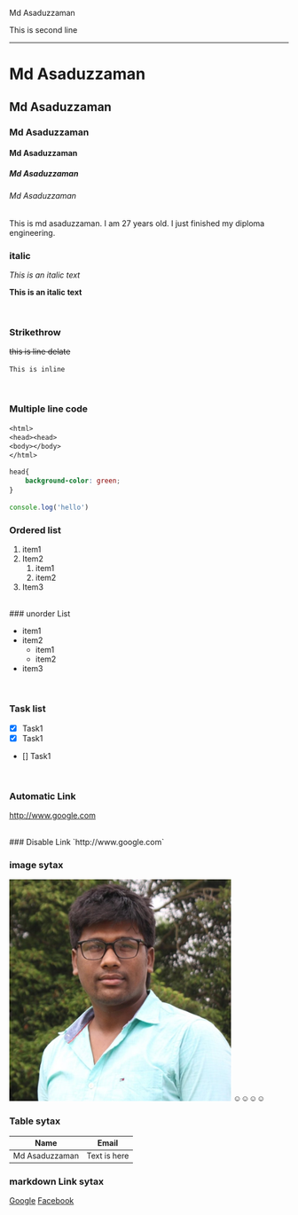 <!--markdown tutorial-->
Md Asaduzzaman <br/>

This is second line 

---
# Md Asaduzzaman
## Md Asaduzzaman
### Md Asaduzzaman
#### Md Asaduzzaman
##### Md Asaduzzaman
###### Md Asaduzzaman

<p> This is md asaduzzaman. I am 27 years old. I just finished my diploma engineering.</p>
 
 ###  italic
_This is an italic text_

__This is an italic text__

<br>

### Strikethrow
~~this is line delate~~

`This is inline`

<br>

### Multiple line code
```
<html>
<head><head>
<body></body>
</html>

```

```css
head{
    background-color: green;
}

```

```javascript
console.log('hello')
```
### Ordered list
1. item1  
2. Item2
    1. item1  
    2. item2      
3. Item3

<br>
### unorder List

- item1
- item2
  - item1
  - item2
- item3
<br>

### Task list
- [x] Task1
- [x] Task1
- [] Task1
<br>

### Automatic Link
http://www.google.com

<br>
### Disable Link
`http://www.google.com`

<br>


### image sytax
<!--![Profile](./me.jpg) -->
<img src="./me.jpg" width="400"/>
☺️☺️☺️☺️
<br>

### Table sytax

 | Name | Email |   
 | ----- | ------|
 | Md Asaduzzaman | Text is here |


### markdown Link sytax
[Google][websitelink]
[Facebook][Facebooklink]

<br>

<!-- all link is here -->
[websitelink]: http://www.google.com
[facebooklink]: http://www.facebook.com



